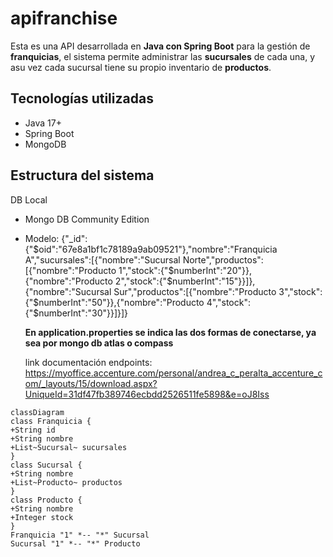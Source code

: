 # apifranchise
Esta es una API desarrollada en **Java con Spring Boot** para la gestión de **franquicias**, el sistema permite administrar las **sucursales** de cada una, y asu vez cada sucursal tiene su propio inventario de **productos**.


##  Tecnologías utilizadas

- Java 17+
- Spring Boot
- MongoDB

##  Estructura del sistema

 DB Local
- Mongo DB Community Edition
- Modelo:
  {"_id":{"$oid":"67e8a1bf1c78189a9ab09521"},"nombre":"Franquicia A","sucursales":[{"nombre":"Sucursal Norte","productos":[{"nombre":"Producto 1","stock":{"$numberInt":"20"}},{"nombre":"Producto 2","stock":{"$numberInt":"15"}}]},{"nombre":"Sucursal Sur","productos":[{"nombre":"Producto 3","stock":{"$numberInt":"50"}},{"nombre":"Producto 4","stock":{"$numberInt":"30"}}]}]}
  
  **En application.properties se indica las dos formas de conectarse, ya sea por mongo db atlas o compass**

  link documentación endpoints: https://myoffice.accenture.com/personal/andrea_c_peralta_accenture_com/_layouts/15/download.aspx?UniqueId=31df47fb389746ecbdd2526511fe5898&e=oJ8Iss

```mermaid
classDiagram
class Franquicia {
+String id
+String nombre
+List~Sucursal~ sucursales
}
class Sucursal {
+String nombre
+List~Producto~ productos
}
class Producto {
+String nombre
+Integer stock
}
Franquicia "1" *-- "*" Sucursal
Sucursal "1" *-- "*" Producto


